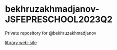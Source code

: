 # bekhruzakhmadjanov-JSFEPRESCHOOL2023Q2
Private repository for @bekhruzakhmadjanov

[library web-site](https://rolling-scopes-school.github.io/bekhruzakhmadjanov-JSFEPRESCHOOL2023Q2/library/)
